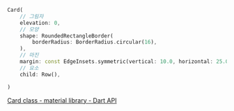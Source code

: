 ```dart
Card(
	// 그림자
	elevation: 0,
	// 모양
	shape: RoundedRectangleBorder(
		borderRadius: BorderRadius.circular(16),
	),
	// 마진
	margin: const EdgeInsets.symmetric(vertical: 10.0, horizontal: 25.0),
	// 요소
	child: Row(),

)
```

[Card class - material library - Dart API](https://api.flutter.dev/flutter/material/Card-class.html)